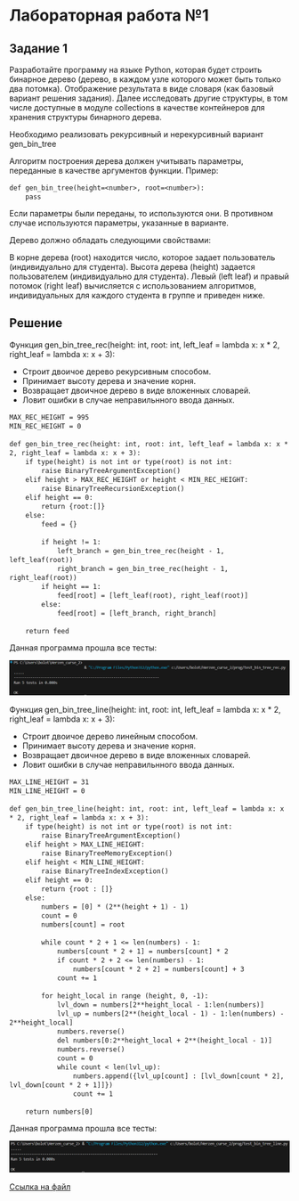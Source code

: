 # Лабораторная работа №1

## Задание 1

Разработайте программу на языке Python, которая будет строить бинарное дерево (дерево, в каждом узле которого может быть только два потомка). Отображение результата в виде словаря (как базовый вариант решения задания). Далее исследовать другие структуры, в том числе доступные в модуле collections в качестве контейнеров для хранения структуры бинарного дерева. 

Необходимо реализовать рекурсивный и нерекурсивный вариант gen_bin_tree

Алгоритм построения дерева должен учитывать параметры, переданные в качестве аргументов функции. Пример: 
```
def gen_bin_tree(height=<number>, root=<number>):
    pass
```

Если параметры были переданы, то используются они. В противном случае используются параметры, указанные в варианте.

Дерево должно обладать следующими свойствами:

В корне дерева (root) находится число, которое задает пользователь (индивидуально для студента).
Высота дерева (height) задается пользователем (индивидуально для студента).
Левый (left leaf) и правый потомок (right leaf) вычисляется с использованием алгоритмов, индивидуальных для каждого студента в группе и приведен ниже.

## Решение

Функция gen_bin_tree_rec(height: int, root: int, left_leaf = lambda x: x * 2, right_leaf = lambda x: x + 3):
   - Строит двоичое дерево рекурсивным способом.
   - Принимает высоту дерева и значение корня.
   - Возвращает двоичное дерево в виде вложенных словарей.
   - Ловит ошибки в случае неправильнного ввода данных.

```
MAX_REC_HEIGHT = 995
MIN_REC_HEIGHT = 0

def gen_bin_tree_rec(height: int, root: int, left_leaf = lambda x: x * 2, right_leaf = lambda x: x + 3):
    if type(height) is not int or type(root) is not int:
        raise BinaryTreeArgumentException()
    elif height > MAX_REC_HEIGHT or height < MIN_REC_HEIGHT:
        raise BinaryTreeRecursionException()
    elif height == 0:
        return {root:[]}
    else:
        feed = {}
        
        if height != 1:
            left_branch = gen_bin_tree_rec(height - 1, left_leaf(root))
            right_branch = gen_bin_tree_rec(height - 1, right_leaf(root))
        if height == 1:
            feed[root] = [left_leaf(root), right_leaf(root)]
        else:
            feed[root] = [left_branch, right_branch]

    return feed
```
Данная программа прошла все тесты:

![Img-1](img/lab-1_img-2.png)

Функция gen_bin_tree_line(height: int, root: int, left_leaf = lambda x: x * 2, right_leaf = lambda x: x + 3):
   - Строит двоичое дерево линейным способом.
   - Принимает высоту дерева и значение корня.
   - Возвращает двоичное дерево в виде вложенных словарей.
   - Ловит ошибки в случае неправильнного ввода данных.

```
MAX_LINE_HEIGHT = 31
MIN_LINE_HEIGHT = 0

def gen_bin_tree_line(height: int, root: int, left_leaf = lambda x: x * 2, right_leaf = lambda x: x + 3):
    if type(height) is not int or type(root) is not int:
        raise BinaryTreeArgumentException()
    elif height > MAX_LINE_HEIGHT:
        raise BinaryTreeMemoryException()
    elif height < MIN_LINE_HEIGHT:
        raise BinaryTreeIndexException()
    elif height == 0:
        return {root : []}
    else:
        numbers = [0] * (2**(height + 1) - 1)
        count = 0
        numbers[count] = root
        
        while count * 2 + 1 <= len(numbers) - 1:  
            numbers[count * 2 + 1] = numbers[count] * 2 
            if count * 2 + 2 <= len(numbers) - 1:  
                numbers[count * 2 + 2] = numbers[count] + 3
            count += 1
            
        for height_local in range (height, 0, -1):
            lvl_down = numbers[2**height_local - 1:len(numbers)]
            lvl_up = numbers[2**(height_local - 1) - 1:len(numbers) - 2**height_local]
            numbers.reverse()
            del numbers[0:2**height_local + 2**(height_local - 1)]
            numbers.reverse()
            count = 0
            while count < len(lvl_up):
                numbers.append({lvl_up[count] : [lvl_down[count * 2], lvl_down[count * 2 + 1]]})
                count += 1
            
    return numbers[0]
```
Данная программа прошла все тесты:

![Img-2](img/lab-1_img-1.png)

[Ссылка на файл](https://github.com/ZabivakaXD/Herzen_curse_2/blob/main/prog/bin_tree.py)